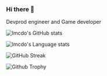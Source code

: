 ### Hi there 👋
Devprod engineer and Game developer 

<!--
**imcdo/imcdo** is a ✨ _special_ ✨ repository because its `README.md` (this file) appears on your GitHub profile.

Here are some ideas to get you started:

- 🔭 I’m currently working on ...
- 🌱 I’m currently learning ...
- 👯 I’m looking to collaborate on ...
- 🤔 I’m looking for help with ...
- 💬 Ask me about ...
- 📫 How to reach me: ...
- 😄 Pronouns: ...
- ⚡ Fun fact: ...
-->
![Imcdo's GitHub stats](https://github-readme-stats.vercel.app/api?username=imcdo&hide=stars&include_all_commits&count_private=true&show_icons=true&theme=dracula)

![Imcdo's Language stats](https://github-readme-stats.vercel.app/api/top-langs/?username=imcdo&count_private=true&include_all_commits&count_private=true&layout=compact&theme=dracula)

![GitHub Streak](https://streak-stats.demolab.com/?user=imcdo&theme=dark)

![Github Trophy](https://github-profile-trophy.vercel.app/?username=imcdo&theme=dracula)
